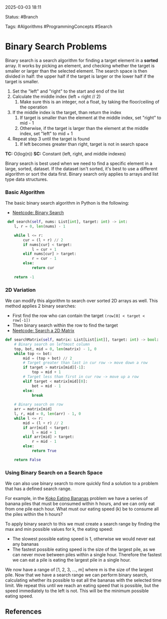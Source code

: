 2025-03-03 18:11

Status: #Branch

Tags: #Algorithms #ProgrammingConcepts #Search 

# Binary Search Problems
Binary search is a search algorithm for finding a target element in a **sorted** array. It works by picking an element, and checking whether the target is smaller or larger than the selected element. The search space is then divided in half: the upper half if the target is larger or the lower half if the target is smaller. 
1) Set the "left" and "right" to the start and end of the list
2) Calculate the middle index (left + right // 2)
	1) Make sure this is an integer, not a float, by taking the floor/ceiling of the operation
3) If the middle index is the target, than return the index
	1) If target is smaller than the element at the middle index, set "right" to mid  - 1
	2) Otherwise, if the target is larger than the element at the middle index, set "left" to mid + 1
4) Repeat step 3 until the target is found
	1) If left becomes greater than right, target is not in search space

**TC:** O(log(n))
**SC:** Constant (left, right, and middle indexes)

Binary search is best used when we need to find a specific element in a large, sorted, dataset. If the dataset isn't sorted, it's best to use a different algorithm or sort the data first. Binary search only applies to arrays and list type data structures.

### Basic Algorithm
The basic binary search algorithm in Python is the following:
- [Neetcode: Binary Search](https://neetcode.io/problems/binary-search)
```python
 def search(self, nums: List[int], target: int) -> int:
	l, r = 0, len(nums) - 1

	while l <= r:
		cur = (l + r) // 2
		if nums[cur] < target:
			l = cur + 1
		elif nums[cur] > target:
			r = cur - 1
		else:
			return cur
	
	return -1
```

### 2D Variation
We can modify this algorithm to search over sorted 2D arrays as well. This method applies 2 binary searches:
- First find the row who can contain the target `(row[0] < target < row[-1])`
- Then binary search within the row to find the target
- [Neetcode: Search a 2D Matrix](https://neetcode.io/problems/search-2d-matrix)

```python
def searchMatrix(self, matrix: List[List[int]], target: int) -> bool:
	# Binary search on leftmost column
	top, bot, mid = 0, len(matrix) - 1, 0
	while top <= bot:
		mid = (top + bot) // 2
		# Target greater than last in cur row -> move down a row
		if target > matrix[mid][-1]:
			top = mid + 1 
		# Target less than first in cur row -> move up a row
		elif target < matrix[mid][0]:
			bot = mid - 1
		else:
			break
	
	# Binary search on row
	arr = matrix[mid]
	l, r, mid = 0, len(arr) - 1, 0
	while l <= r:
		mid = (l + r) // 2
		if arr[mid] < target:
			l = mid + 1
		elif arr[mid] > target:
			r = mid - 1
		else: 
			return True

	return False
```

### Using Binary Search on a Search Space
We can also use binary search to more quickly find a solution to a problem that has a defined search range. 

For example, in the [Koko Eating Bananas](https://neetcode.io/problems/eating-bananas) problem we have a series of banana piles that must be consumed within h hours, and we can only eat from one pile each hour. What must our eating speed (k) be to consume all the piles within the h hours? 

To apply binary search to this we must create a search range by finding the max and min possible values for k, the eating speed:
- The slowest possible eating speed is 1, otherwise we would never eat any bananas
- The fastest possible eating speed is the size of the largest pile, as we can never move between piles within a single hour. Therefore the fastest we can eat a pile is eating the largest pile in a single hour.

We now have a range of \[1, 2, 3, ..., m] where m is the size of the largest pile. Now that we have a search range we can perform binary search, calculating whether its possible to eat all the bananas with the selected time limit. We repeat this until we reach an eating speed that is possible, but the speed immediately to the left is not. This will be the minimum possible eating speed. 
## References
